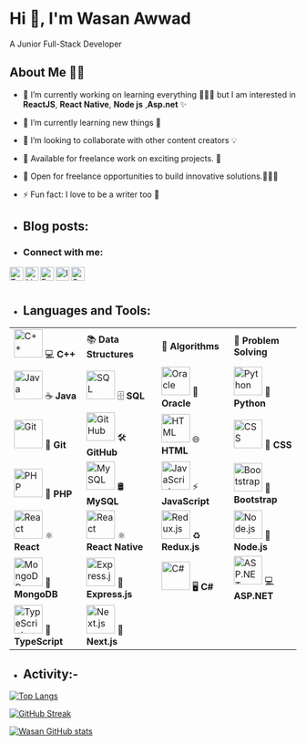 
# Hi 👋, I'm Wasan Awwad
A Junior Full-Stack Developer<!-- From Palestine-Nablus "Awarta"-->


<!--
**WA-A/WA-A** is a ✨ _special_ ✨ repository because its `README.md` (this file) appears on your GitHub profile.

Here are some ideas to get you started:
-->
## About Me 🍂🏹

- 🔭 I’m currently working on learning everything 👩🏼‍💻 but I am interested in  **ReactJS**, **React Native**, **Node js** ,**Asp.net** ✨
- 🌱 I’m currently learning new things 🧠
- 👯 I’m looking to collaborate with other content creators 💡
- 🤝 Available for freelance work on exciting projects. 🌟
- 🚀 Open for freelance opportunities to build innovative solutions.👩🏼‍💻
- ⚡ Fun fact: I love to be a writer too 💼

- ## Blog posts:
- ### Connect with me:

<p>
<a href="https://x.com/WasanAwwad" target="_blank">
    <img align="left" alt="Twitter" width="24px" src="https://img.icons8.com/color/48/000000/twitter--v1.png" />
</a>
<a href="https://www.linkedin.com/in/wasan-awwad-607a07241" target="_blank">
    <img align="left" alt="LinkedIn" width="24px" src="https://img.icons8.com/color/48/000000/linkedin.png" />
</a>
<a href="https://www.facebook.com/wasan.awwad.9?mibextid=LQQJ4d" target="_blank">
    <img align="left" alt="Facebook" width="24px" src="https://img.icons8.com/color/48/000000/facebook.png" />
</a>
<a href="https://www.instagram.com/wasan.a.awwad/profilecard/?igsh=ZXd5dmFlMHhhbnAy" target="_blank">
    <img align="left" alt="Instagram" width="24px" src="https://img.icons8.com/color/48/000000/instagram-new.png" />
</a>
<!--<a href="https://leetcode.com/u/WasanAwwad/" target="_blank">
    <img align="left" alt="LeetCode" width="24px" src="https://img.icons8.com/color/48/000000/leetcode.png" />
</a>-->

<a href="https://codeforces.com/profile/wasanawwad" target="_blank">
    <img align="left" alt="Codeforces" width="24px" src="https://img.icons8.com/external-tal-revivo-color-tal-revivo/48/000000/external-codeforces-programming-competitions-and-contests-programming-community-logo-color-tal-revivo.png" />
</a>
</p>

<br/>
<br/>

##
 - ## Languages and Tools:
<table>
  <tr>
    <td><img src="https://img.icons8.com/color/48/000000/c-plus-plus-logo.png" alt="C++" width="50"/> 💻 <strong>C++</strong></td>
    <td> 📚 <strong>Data Structures</strong></td>
    <td> 📐 <strong>Algorithms</strong></td>
    <td> 🧠 <strong>Problem Solving</strong></td>
  </tr>
  <tr>
    <td><img src="https://img.icons8.com/color/48/000000/java-coffee-cup-logo.png" alt="Java" width="50"/> ☕ <strong>Java</strong></td>
    <td><img src="https://img.icons8.com/color/48/000000/sql.png" alt="SQL" width="50"/> 🗄 <strong>SQL</strong></td>
    <td><img src="https://img.icons8.com/color/48/000000/oracle-logo.png" alt="Oracle" width="50"/> 🐙 <strong>Oracle</strong></td>
    <td><img src="https://img.icons8.com/color/48/000000/python.png" alt="Python" width="50"/> 🐍 <strong>Python</strong></td>
  </tr>
  <tr>
    <td><img src="https://img.icons8.com/color/48/000000/git.png" alt="Git" width="50"/> 🔧 <strong>Git</strong></td>
    <td><img src="https://img.icons8.com/fluent/48/000000/github.png" alt="GitHub" width="50"/> 🛠️ <strong>GitHub</strong></td>
    <td><img src="https://img.icons8.com/color/48/000000/html-5.png" alt="HTML" width="50"/> 🌐 <strong>HTML</strong></td>
    <td><img src="https://img.icons8.com/color/48/000000/css3.png" alt="CSS" width="50"/> 🎨 <strong>CSS</strong></td>
  </tr>
  <tr>
    <td><img src="https://img.icons8.com/color/48/000000/php.png" alt="PHP" width="50"/> 🐘 <strong>PHP</strong></td>
    <td><img src="https://img.icons8.com/color/48/000000/mysql-logo.png" alt="MySQL" width="50"/> 🛢 <strong>MySQL</strong></td>
    <td><img src="https://img.icons8.com/color/48/000000/javascript.png" alt="JavaScript" width="50"/> ⚡ <strong>JavaScript</strong></td>
    <td><img src="https://img.icons8.com/color/48/000000/bootstrap.png" alt="Bootstrap" width="50"/> 🎨 <strong>Bootstrap</strong></td>
  </tr>
  <tr>
    <td><img src="https://img.icons8.com/color/48/000000/react-native.png" alt="React" width="50"/> ⚛️ <strong>React</strong></td>
    <td><img src="https://img.icons8.com/color/48/000000/react-native.png" alt="React" width="50"/> ⚛️ <strong>React Native</strong></td>
    <td><img src="https://img.icons8.com/color/48/000000/redux.png" alt="Redux.js" width="50"/> ♻️ <strong>Redux.js</strong></td>
    <td><img src="https://img.icons8.com/color/48/000000/nodejs.png" alt="Node.js" width="50"/> 🌲 <strong>Node.js</strong></td>
  </tr>
  <tr>
    <td><img src="https://img.icons8.com/color/48/000000/mongodb.png" alt="MongoDB" width="50"/> 🍃 <strong>MongoDB</strong></td>
    <td><img src="https://img.icons8.com/color/48/000000/express.png" alt="Express.js" width="50"/> 🚀 <strong>Express.js</strong></td>
    <td><img src="https://img.icons8.com/color/48/000000/c-sharp-logo.png" alt="C#" width="50"/> 🖥 <strong>C#</strong></td>
    <td><img src="https://img.icons8.com/color/48/000000/asp-net-core.png" alt="ASP.NET" width="50"/> 💻 <strong>ASP.NET</strong></td>
  </tr>
  <tr>
    <td><img src="https://img.icons8.com/color/48/000000/typescript.png" alt="TypeScript" width="50"/> 📘 <strong>TypeScript</strong></td>
    <td><img src="https://img.icons8.com/color/48/000000/nextjs.png" alt="Next.js" width="50"/> 🚀 <strong>Next.js</strong></td>
    <td></td>
  </tr>
</table>



- ## Activity:-


[![Top Langs](https://github-readme-stats.vercel.app/api/top-langs/?username=WA-A&layout=compact)](https://github.com/anuraghazra/github-readme-stats)


<!-- GitHub Streak Stats -->
[![GitHub Streak](https://streak-stats.demolab.com/?user=WA-A&theme=dark)](https://git.io/streak-stats)

<!-- GitHub Stats -->
[![Wasan GitHub stats](https://github-readme-stats.vercel.app/api?username=WA-A&show_icons=true&theme=dark)](https://github.com/anuraghazra/github-readme-stats)








